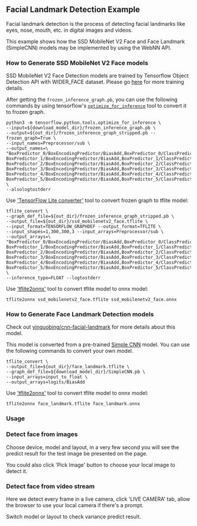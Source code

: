 ## Facial Landmark Detection Example

Facial landmark detection is the process of detecting facial landmarks like eyes, nose, mouth, etc. in digital images and videos.

This example shows how the SSD MobileNet V2 Face and Face Landmark (SimpleCNN) models may be implemented by using the WebNN API.

### How to Generate SSD MobileNet V2 Face models

SSD MobileNet V2 Face Detection models are trained by Tensorflow Object Detection API with WIDER_FACE dataset. Please go [here](https://github.com/Wenzhao-Xiang/face-detection-ssd-mobilenet) for more training details.

After getting the `frozen_inference_graph.pb`, you can use the following commands by using tensorflow's [`optimize_for_inference`](https://github.com/tensorflow/tensorflow/blob/master/tensorflow/python/tools/optimize_for_inference.py) tool to convert it to frozen graph.

```
python3 -m tensorflow.python.tools.optimize_for_inference \
--input=${download_model_dir}/frozen_inference_graph.pb \
--output=${out_dir}/frozen_inference_graph_stripped.pb --frozen_graph=True \
--input_names=Preprocessor/sub \
--output_names=\
"BoxPredictor_0/BoxEncodingPredictor/BiasAdd,BoxPredictor_0/ClassPredictor/BiasAdd,\
BoxPredictor_1/BoxEncodingPredictor/BiasAdd,BoxPredictor_1/ClassPredictor/BiasAdd,\
BoxPredictor_2/BoxEncodingPredictor/BiasAdd,BoxPredictor_2/ClassPredictor/BiasAdd,\
BoxPredictor_3/BoxEncodingPredictor/BiasAdd,BoxPredictor_3/ClassPredictor/BiasAdd,\
BoxPredictor_4/BoxEncodingPredictor/BiasAdd,BoxPredictor_4/ClassPredictor/BiasAdd,\
BoxPredictor_5/BoxEncodingPredictor/BiasAdd,BoxPredictor_5/ClassPredictor/BiasAdd" \
--alsologtostderr
```

Use ['TensorFlow Lite converter'](https://www.tensorflow.org/lite/convert) tool to convert frozen graph to tflite model:

```
tflite_convert \
--graph_def_file=${out_dir}/frozen_inference_graph_stripped.pb \
--output_file=${out_dir}/ssd_mobilenetv2_face.tflite \
--input_format=TENSORFLOW_GRAPHDEF --output_format=TFLITE \
--input_shapes=1,300,300,3 --input_arrays=Preprocessor/sub \
--output_arrays=\
"BoxPredictor_0/BoxEncodingPredictor/BiasAdd,BoxPredictor_0/ClassPredictor/BiasAdd,\
BoxPredictor_1/BoxEncodingPredictor/BiasAdd,BoxPredictor_1/ClassPredictor/BiasAdd,\
BoxPredictor_2/BoxEncodingPredictor/BiasAdd,BoxPredictor_2/ClassPredictor/BiasAdd,\
BoxPredictor_3/BoxEncodingPredictor/BiasAdd,BoxPredictor_3/ClassPredictor/BiasAdd,\
BoxPredictor_4/BoxEncodingPredictor/BiasAdd,BoxPredictor_4/ClassPredictor/BiasAdd,\
BoxPredictor_5/BoxEncodingPredictor/BiasAdd,BoxPredictor_5/ClassPredictor/BiasAdd" \
--inference_type=FLOAT --logtostderr
```

Use ['tflite2onnx'](https://github.com/jackwish/tflite2onnx) tool to convert tflite model to onnx model:

```
tflite2onnx ssd_mobilenetv2_face.tflite ssd_mobilenetv2_face.onnx
```

### How to Generate Face Landmark Detection models

Check out [yinguobing/cnn-facial-landmark](https://github.com/yinguobing/cnn-facial-landmark) for more details about this model.

This model is converted from a pre-trained [Simple CNN](https://drive.google.com/file/d/1Nvzu5A9CjP70sDhiRbMzuIwFLnrq2Qpw/view?usp=sharing) model. You can use the following commands to convert your own model.

```
tflite_convert \
--output_file=${out_dir}/face_landmark.tflite \
--graph_def_file=${download_model_dir}/SimpleCNN.pb \
--input_arrays=input_to_float \
--output_arrays=logits/BiasAdd
```

Use ['tflite2onnx'](https://github.com/jackwish/tflite2onnx) tool to convert tflite model to onnx model:

```
tflite2onnx face_landmark.tflite face_landmark.onnx
```

### Usage

### Detect face from images

Choose device, model and layout, in a very few second you will see the predict result for the test image be presented on the page.

You could also click 'Pick Image' button to choose your local image to detect it.

### Detect face from video stream

Here we detect every frame in a live camera, click 'LIVE CAMERA' tab, allow the browser to use your local camera if there's a prompt.

Switch model or layout to check variance predict result.
